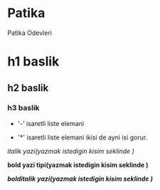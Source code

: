 # Patika
Patika Odevleri
# h1 baslik
## h2 baslik
### h3 baslik
-  '-' isaretli liste elemani

*  '*' isaretli liste elemani ikisi de ayni isi gorur.

*italik yazi(*yazmak istedigin kisim* seklinde )*

**bold yazi tipi(**yazmak istedigin kisim** seklinde )**

***bolditalik yazi(***yazmak istedigin kisim*** seklinde )***
